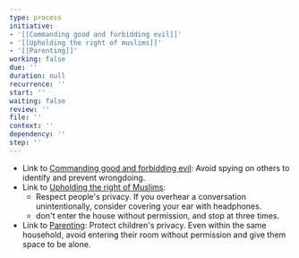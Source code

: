 ```yaml
---
type: process
initiative:
- '[[Commanding good and forbidding evil]]'
- '[[Upholding the right of muslims]]'
- '[[Parenting]]'
working: false
due: ''
duration: null
recurrence: ''
start: ''
waiting: false
review: ''
file: ''
context: ''
dependency: ''
step: ''
---
```


* Link to [Commanding good and forbidding evil](docs/sidebar1/Initiatives/worship/Commanding%20good%20and%20forbidding%20evil.md): Avoid spying on others to identify and prevent wrongdoing.
* Link to [Upholding the right of Muslims](docs/sidebar1/Initiatives/worship/Upholding%20the%20right%20of%20muslims.md):
	* Respect people's privacy. If you overhear a conversation unintentionally, consider covering your ear with headphones.
	* don't enter the house without permission, and stop at three times.
* Link to [Parenting](docs/sidebar1/Initiatives/worship/Parenting.md): Protect children's privacy. Even within the same household, avoid entering their room without permission and give them space to be alone.
